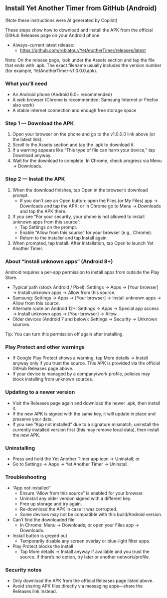 ## Install Yet Another Timer from GitHub (Android)

(Note these instructions were AI generated by Copilot)

These steps show how to download and install the APK from the official GitHub Releases page on your Android phone.

- Always-current latest release:
  - https://github.com/roblatour/YetAnotherTimer/releases/latest

Note: On the release page, look under the Assets section and tap the file that ends with .apk. The exact filename usually includes the version number (for example, YetAnotherTimer-v1.0.0.0.apk).

### What you’ll need
- An Android phone (Android 6.0+ recommended)
- A web browser (Chrome is recommended; Samsung Internet or Firefox also work)
- A stable internet connection and enough free storage space

### Step 1 — Download the APK
1. Open your browser on the phone and go to the v1.0.0.0 link above (or the latest link).
2. Scroll to the Assets section and tap the .apk to download it.
3. If a warning appears like “This type of file can harm your device,” tap Download anyway.
4. Wait for the download to complete. In Chrome, check progress via Menu → Downloads.

### Step 2 — Install the APK
1. When the download finishes, tap Open in the browser’s download prompt.
   - If you don’t see an Open button: open the Files (or My Files) app → Downloads and tap the APK; or in Chrome go to Menu → Downloads and tap the APK there.
2. If you see “For your security, your phone is not allowed to install unknown apps from this source”:
   - Tap Settings on the prompt.
   - Enable “Allow from this source” for your browser (e.g., Chrome).
   - Return to the installer and tap Install again.
3. When prompted, tap Install. After installation, tap Open to launch Yet Another Timer.

### About “Install unknown apps” (Android 8+)
Android requires a per-app permission to install apps from outside the Play Store.
- Typical path (stock Android / Pixel): Settings → Apps → [Your browser] → Install unknown apps → Allow from this source.
- Samsung: Settings → Apps → [Your browser] → Install unknown apps → Allow from this source.
- Alternate route on Android 12+: Settings → Apps → Special app access → Install unknown apps → [Your browser] → Allow.
- Older devices (Android 7 and below): Settings → Security → Unknown sources.

Tip: You can turn this permission off again after installing.

### Play Protect and other warnings
- If Google Play Protect shows a warning, tap More details → Install anyway only if you trust the source. This APK is provided via the official GitHub Releases page above.
- If your device is managed by a company/work profile, policies may block installing from unknown sources.

### Updating to a newer version
- Visit the Releases page again and download the newer .apk, then install it.
- If the new APK is signed with the same key, it will update in place and preserve your data.
- If you see “App not installed” due to a signature mismatch, uninstall the currently installed version first (this may remove local data), then install the new APK.

### Uninstalling
- Press and hold the Yet Another Timer app icon → Uninstall; or
- Go to Settings → Apps → Yet Another Timer → Uninstall.

### Troubleshooting
- “App not installed”
  - Ensure “Allow from this source” is enabled for your browser.
  - Uninstall any older version signed with a different key.
  - Free up storage and try again.
  - Re-download the APK in case it was corrupted.
  - Some devices may not be compatible with this build/Android version.
- Can’t find the downloaded file
  - In Chrome: Menu → Downloads; or open your Files app → Downloads.
- Install button is greyed out
  - Temporarily disable any screen overlay or blue-light filter apps.
- Play Protect blocks the install
  - Tap More details → Install anyway if available and you trust the source. If there’s no option, try later or another network/profile.

### Security notes
- Only download the APK from the official Releases page listed above.
- Avoid sharing APK files directly via messaging apps—share the Releases link instead.

